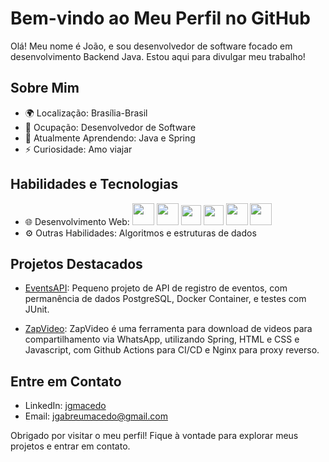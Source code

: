 # Bem-vindo ao Meu Perfil no GitHub

Olá! Meu nome é João, e sou desenvolvedor de software focado em desenvolvimento Backend Java. Estou aqui para divulgar meu trabalho!

## Sobre Mim

- 🌍 Localização: Brasília-Brasil
- 💼 Ocupação: Desenvolvedor de Software
- 🌱 Atualmente Aprendendo: Java e Spring
- ⚡ Curiosidade: Amo viajar

## Habilidades e Tecnologias

- 🌐 Desenvolvimento Web: 
            <img src="https://cdn.jsdelivr.net/gh/devicons/devicon@latest/icons/java/java-original-wordmark.svg" width="35" />
            <img src="https://cdn.jsdelivr.net/gh/devicons/devicon@latest/icons/spring/spring-original.svg" width="35" />
          <img src="https://cdn.jsdelivr.net/gh/devicons/devicon/icons/html5/html5-original.svg" width="32" />  <img src="https://cdn.jsdelivr.net/gh/devicons/devicon/icons/css3/css3-original.svg" width="32" /> <img src="https://cdn.jsdelivr.net/gh/devicons/devicon/icons/git/git-original.svg" width="35"/> <img src="https://cdn.jsdelivr.net/gh/devicons/devicon/icons/javascript/javascript-original.svg" width="35" />
- ⚙️ Outras Habilidades: Algoritmos e estruturas de dados

## Projetos Destacados

- [EventsAPI](https://github.com/jgmacedo/EventsAPI): Pequeno projeto de API de registro de eventos, com permanência de dados PostgreSQL, Docker Container, e testes com JUnit.

- [ZapVideo](https://github.com/jgmacedo/ZapVideo): ZapVideo é uma ferramenta para download de videos para compartilhamento via WhatsApp, utilizando Spring, HTML e CSS e Javascript, com Github Actions para CI/CD e Nginx para proxy reverso.


## Entre em Contato

- LinkedIn: [jgmacedo](https://www.linkedin.com/in/jgmacedo/)
- Email: jgabreumacedo@gmail.com


Obrigado por visitar o meu perfil! Fique à vontade para explorar meus projetos e entrar em contato.

